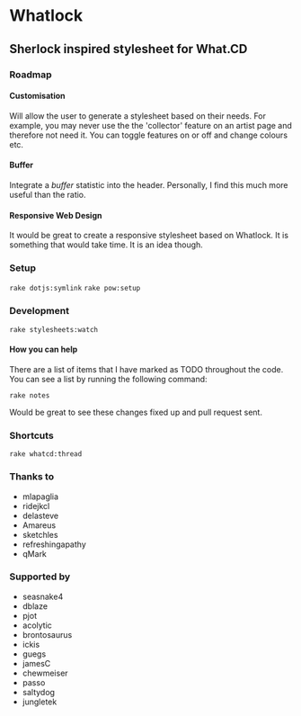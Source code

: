 # Whatlock
## Sherlock inspired stylesheet for What.CD

### Roadmap

#### Customisation

Will allow the user to generate a stylesheet based on their needs. For example, you may never use the the 'collector' feature on an artist page and therefore not need it. You can toggle features on or off and change colours etc.

#### Buffer

Integrate a _buffer_ statistic into the header. Personally, I find this much more useful than the ratio.

#### Responsive Web Design

It would be great to create a responsive stylesheet based on Whatlock. It is something that would take time. It is an idea though.


### Setup

```rake dotjs:symlink```
```rake pow:setup```

### Development

```rake stylesheets:watch```

#### How you can help

There are a list of items that I have marked as TODO throughout the
code.  You can see a list by running the following command:

```rake notes```

Would be great to see these changes fixed up and pull request sent.

### Shortcuts

```rake whatcd:thread```

### Thanks to

* mlapaglia
* ridejkcl
* delasteve
* Amareus
* sketchles
* refreshingapathy
* qMark

### Supported by

* seasnake4
* dblaze
* pjot
* acolytic
* brontosaurus
* ickis
* guegs
* jamesC
* chewmeiser
* passo
* saltydog
* jungletek
